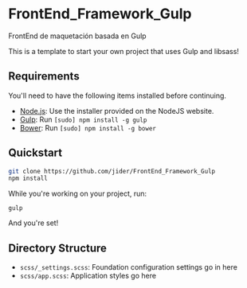# FrontEnd_Framework_Gulp
FrontEnd de maquetación basada en Gulp

This is a template to start your own project that uses Gulp and libsass!

## Requirements

You'll need to have the following items installed before continuing.

  * [Node.js](http://nodejs.org): Use the installer provided on the NodeJS website.
  * [Gulp](http://gulpjs.com/): Run `[sudo] npm install -g gulp`
  * [Bower](http://bower.io): Run `[sudo] npm install -g bower`

## Quickstart

```bash
git clone https://github.com/jider/FrontEnd_Framework_Gulp
npm install
```

While you're working on your project, run:

`gulp`

And you're set!

## Directory Structure

  * `scss/_settings.scss`: Foundation configuration settings go in here
  * `scss/app.scss`: Application styles go here
